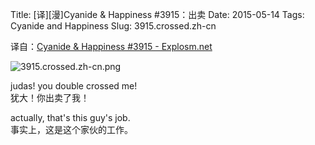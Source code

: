 Title: [译][漫]Cyanide & Happiness #3915：出卖
Date: 2015-05-14
Tags: Cyanide and Happiness
Slug: 3915.crossed.zh-cn

译自：[Cyanide & Happiness #3915 - Explosm.net](http://explosm.net/comics/3915/)


![3915.crossed.zh-cn.png](/static/images/comics/3915.crossed.zh-cn.png)



judas! you double crossed me!           
犹大！你出卖了我！

actually, that's this guy's job.     
事实上，这是这个家伙的工作。